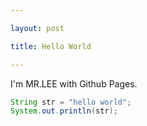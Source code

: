 ```yaml
---

layout: post

title: Hello World

---
```


I'm MR.LEE with Github Pages.



```java
String str = "hello world";
System.out.println(str);
```
